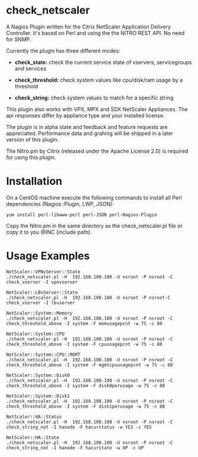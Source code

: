 # check_netscaler

A Nagios Plugin written for the Citrix NetScaler Application Delivery Controller. It's based on Perl and using the the NITRO REST API. No need for SNMP.

Currently the plugin has three different modes:

- **check_state:** check the current service state of vservers, servicegroups and services

- **check_threshold:** check system values like cpu/disk/ram usage by a threshold

- **check_string:** check system values to match for a specific string

This plugin also works with VPX, MPX and SDX NetScaler Appliances. The api responses differ by appliance type and your installed license.

The plugin is in alpha state and feedback and feature requests are appreciated. Performance data and grahing will be shipped in a later version of this plugin.

The Nitro.pm by Citrix (released under the Apache License 2.0) is required for using this plugin.

# Installation

On a CentOS machine execute the following commands to install all Perl dependencies (Nagios::Plugin, LWP, JSON):

    yum install perl-libwww-perl perl-JSON perl-Nagios-Plugin

Copy the Nitro.pm in the same directory as the check_netscaler.pl file or copy it to you @INC (include path).

# Usage Examples

    NetScaler::VPNvServer::State
    ./check_netscaler.pl -H  192.168.100.100 -U nsroot -P nsroot -C check_vserver -I vpnvserver

    NetScaler::LBvServer::State
    ./check_netscaler.pl -H  192.168.100.100 -U nsroot -P nsroot-C check_vserver -I lbvserver

    NetScaler::System::Memory
    ./check_netscaler.pl -H  192.168.100.100 -U nsroot -P nsroot -C check_threshold_above -I system -F memusagepcnt -w 75 -c 80

    NetScaler::System::CPU
    ./check_netscaler.pl -H  192.168.100.100 -U nsroot -P nsroot -C check_threshold_above -I system -F cpuusagepcnt -w 75 -c 80

    NetScaler::System::CPU::MGMT
    ./check_netscaler.pl -H  192.168.100.100 -U nsroot -P nsroot -C check_threshold_above -I system -F mgmtcpuusagepcnt -w 75 -c 80

    NetScaler::System::Disk0
    ./check_netscaler.pl -H  192.168.100.100 -U nsroot -P nsroot -C check_threshold_above -I system -F disk0perusage -w 75 -c 80

    NetScaler::System::Disk1
    ./check_netscaler.pl -H  192.168.100.100 -U nsroot -P nsroot -C check_threshold_above -I system -F disk1perusage -w 75 -c 80

    NetScaler::HA::Status
    ./check_netscaler.pl -H  192.168.100.100 -U nsroot -P nsroot -C check_string_not -I hanode -F hacurstatus -w YES -c YES

    NetScaler::HA::State
    ./check_netscaler.pl -H  192.168.100.100 -U nsroot -P nsroot -C check_string_not -I hanode -F hacurstate -w UP -c UP


